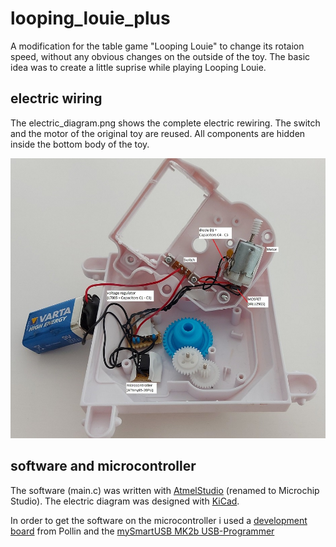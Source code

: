 # looping_louie_plus
A modification for the table game "Looping Louie" to change its rotaion speed, without any obvious changes on the outside of the toy. 
The basic idea was to create a little suprise while playing Looping Louie.  

## electric wiring
The electric_diagram.png shows the complete electric rewiring. The switch and the motor of the original toy are reused. All components are hidden
inside the bottom body of the toy.

![bot_view_3_electric_wiring.jpg](https://github.com/AimoLeffers/looping_louie_plus/blob/main/bot_view_3_electric_wiring.jpg)

## software and microcontroller
The software (main.c) was written with [AtmelStudio](https://www.microchip.com/en-us/tools-resources/develop/microchip-studio) (renamed to Microchip Studio).
The electric diagram was designed with [KiCad](https://www.kicad.org/).

In order to get the software on the microcontroller i used a [development board](https://www.pollin.de/productdownloads/D810074B.PDF) from Pollin and 
the [mySmartUSB MK2b USB-Programmer](https://shop.myavr.de/index.php?sp=article.sp.php&artID=200179)
